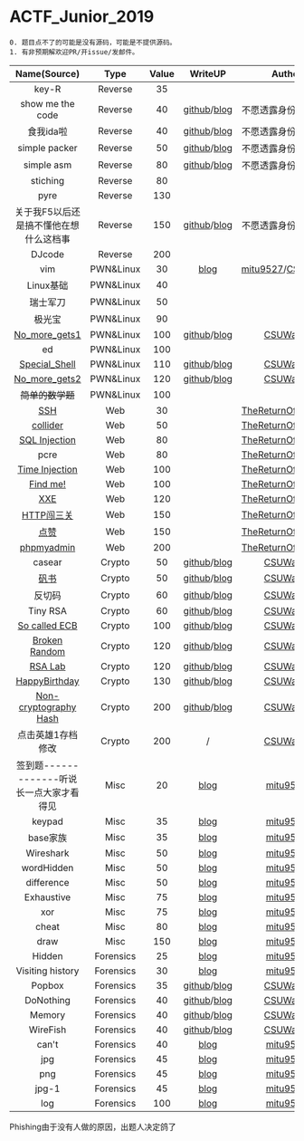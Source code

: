 # ACTF_Junior_2019

```
0. 题目点不了的可能是没有源码，可能是不提供源码。
1. 有非预期解欢迎PR/开issue/发邮件。
```

| Name(Source)     | Type    | Value | WriteUP | Author |
| :-: | :-: | :-: | :-: | :-: |
| key-R            | Reverse | 35 |         |        |
| show me the code | Reverse | 40 | [github](https://github.com/CSUAuroraLab/ACTF_Junior_2019/tree/master/Reverse/show%20me%20the%20code/sol)/[blog](https://csuwangj.github.io/ACTF-Junior-2019-Official-WriteUP-of-CSUWangj-s-Challenge/#show-me-the-code) | 不愿透露身份的出题人 |
| 食我ida啦 | Reverse | 40 | [github](https://github.com/CSUAuroraLab/ACTF_Junior_2019/tree/master/Reverse/%E9%A3%9F%E6%88%91ida%E5%95%A6/sol)/[blog](https://csuwangj.github.io/ACTF-Junior-2019-Official-WriteUP-of-CSUWangj-s-Challenge/#%E9%A3%9F%E6%88%91ida%E5%95%A6) | 不愿透露身份的出题人 |
| simple packer | Reverse | 50 | [github](https://github.com/CSUAuroraLab/ACTF_Junior_2019/tree/master/Reverse/simple%20packer/sol)/[blog](https://csuwangj.github.io/ACTF-Junior-2019-Official-WriteUP-of-CSUWangj-s-Challenge/#simple-packer) | 不愿透露身份的出题人 |
| simple asm | Reverse | 80 | [github](https://github.com/CSUAuroraLab/ACTF_Junior_2019/tree/master/Reverse/simple%20asm/sol)/[blog](https://csuwangj.github.io/ACTF-Junior-2019-Official-WriteUP-of-CSUWangj-s-Challenge/#simple-asm) | 不愿透露身份的出题人 |
| stiching | Reverse | 80 |         |        |
| pyre | Reverse | 130 |         |        |
| 关于我F5以后还是搞不懂他在想什么这档事 | Reverse | 150 | [github](https://github.com/CSUAuroraLab/ACTF_Junior_2019/tree/master/Reverse/%E5%85%B3%E4%BA%8E%E6%88%91F5%E4%BB%A5%E5%90%8E%E8%BF%98%E6%98%AF%E6%90%9E%E4%B8%8D%E6%87%82%E4%BB%96%E5%9C%A8%E6%83%B3%E4%BA%9B%E4%BB%80%E4%B9%88%E8%BF%99%E6%A1%A3%E4%BA%8B/sol)/[blog](https://csuwangj.github.io/ACTF-Junior-2019-Official-WriteUP-of-CSUWangj-s-Challenge/#%E5%85%B3%E4%BA%8E%E6%88%91F5%E4%BB%A5%E5%90%8E%E8%BF%98%E6%98%AF%E6%90%9E%E4%B8%8D%E6%87%82%E4%BB%96%E5%9C%A8%E6%83%B3%E4%BA%9B%E4%BB%80%E4%B9%88%E8%BF%99%E6%A1%A3%E4%BA%8B) | 不愿透露身份的出题人 |
| DJcode | Reverse | 200 |         |        |
| vim | PWN&Linux | 30 | [blog](https://csuwangj.github.io/ACTF-Junior-2019-Official-WriteUP-of-CSUWangj-s-Challenge/#vim) | [mitu9527](https://github.com/mitu9527)/[CSUWangj](https://github.com/CSUAuroraLab) |
| Linux基础 | PWN&Linux | 40 |         |        |
| 瑞士军刀 | PWN&Linux | 50 |         |        |
| 极光宝 | PWN&Linux | 90 |         |        |
| [No_more_gets1](https://github.com/CSUAuroraLab/ACTF_Junior_2019/tree/master/Linux%26PWN/No_more_gets1/src) | PWN&Linux | 100 | [github](https://github.com/CSUAuroraLab/ACTF_Junior_2019/tree/master/Linux%26PWN/No_more_gets1/sol)/[blog](https://csuwangj.github.io/ACTF-Junior-2019-Official-WriteUP-of-CSUWangj-s-Challenge/#No-more-gets1) | [CSUWangj](https://github.com/CSUAuroraLab) |
| ed | PWN&Linux | 100 |         |        |
| [Special_Shell](https://github.com/CSUAuroraLab/ACTF_Junior_2019/tree/master/Linux%26PWN/Special_Shell/src) | PWN&Linux | 110 | [github](https://github.com/CSUAuroraLab/ACTF_Junior_2019/tree/master/Linux%26PWN/Special_Shell/sol)/[blog](https://csuwangj.github.io/ACTF-Junior-2019-Official-WriteUP-of-CSUWangj-s-Challenge/#Special-Shell) | [CSUWangj](https://github.com/CSUAuroraLab) |
| [No_more_gets2](https://github.com/CSUAuroraLab/ACTF_Junior_2019/tree/master/Linux%26PWN/No_more_gets2/src) | PWN&Linux | 120 | [github](https://github.com/CSUAuroraLab/ACTF_Junior_2019/tree/master/Linux%26PWN/No_more_gets2/sol)/[blog](https://csuwangj.github.io/ACTF-Junior-2019-Official-WriteUP-of-CSUWangj-s-Challenge/#No-more-gets2) | [CSUWangj](https://github.com/CSUAuroraLab) |
| ~~简单的数学题~~ | PWN&Linux | 100 |         |        |
| [SSH](https://github.com/CSUAuroraLab/ACTF_Junior_2019/tree/master/Web/SSH) | Web | 30 |         | [TheReturnOfTheKing](https://www.lhaihai.wang/) |
| [collider](https://github.com/CSUAuroraLab/ACTF_Junior_2019/tree/master/Web/collider) | Web | 50 |         | [TheReturnOfTheKing](https://www.lhaihai.wang/) |
| [SQL Injection](https://github.com/CSUAuroraLab/ACTF_Junior_2019/tree/master/Web/SQL%E6%B3%A8%E5%85%A5) | Web | 80 |         | [TheReturnOfTheKing](https://www.lhaihai.wang/) |
| pcre | Web | 80 |         | [TheReturnOfTheKing](https://www.lhaihai.wang/) |
| [Time Injection](https://github.com/CSUAuroraLab/ACTF_Junior_2019/tree/master/Web/easy-time-injection) | Web | 100 |         | [TheReturnOfTheKing](https://www.lhaihai.wang/) |
| [Find me!](https://github.com/CSUAuroraLab/ACTF_Junior_2019/tree/master/Web/robots) | Web | 100 |         | [TheReturnOfTheKing](https://www.lhaihai.wang/) |
| [XXE](https://github.com/CSUAuroraLab/ACTF_Junior_2019/tree/master/Web/php_xxe) | Web | 120 |         | [TheReturnOfTheKing](https://www.lhaihai.wang/) |
| [HTTP闯三关](https://github.com/CSUAuroraLab/ACTF_Junior_2019/tree/master/Web/HTTP%E9%97%AF%E5%85%B3) | Web | 150 |         | [TheReturnOfTheKing](https://www.lhaihai.wang/) |
| [点赞](https://github.com/CSUAuroraLab/ACTF_Junior_2019/tree/master/Web/%E7%82%B9%E8%B5%9E) | Web | 150 |         | [TheReturnOfTheKing](https://www.lhaihai.wang/) |
| [phpmyadmin](https://github.com/CSUAuroraLab/ACTF_Junior_2019/tree/master/Web/phpmyadmin) | Web | 200 |         | [TheReturnOfTheKing](https://www.lhaihai.wang/) |
| casear | Crypto | 50 | [github](https://github.com/CSUAuroraLab/ACTF_Junior_2019/tree/master/Crypto/caeser/sol)/[blog](https://csuwangj.github.io/ACTF-Junior-2019-Official-WriteUP-of-CSUWangj-s-Challenge/#casear) | [CSUWangj](https://github.com/CSUAuroraLab) |
| [矾书](https://github.com/CSUAuroraLab/ACTF_Junior_2019/tree/master/Crypto/%E7%9F%BE%E4%B9%A6/src) | Crypto | 50 | [github](https://github.com/CSUAuroraLab/ACTF_Junior_2019/tree/master/Crypto/%E7%9F%BE%E4%B9%A6/sol)/[blog](https://csuwangj.github.io/ACTF-Junior-2019-Official-WriteUP-of-CSUWangj-s-Challenge/#%E7%9F%BE%E4%B9%A6) | [CSUWangj](https://github.com/CSUAuroraLab) |
| 反切码 | Crypto | 60 | [github](https://github.com/CSUAuroraLab/ACTF_Junior_2019/tree/master/Crypto/%E5%8F%8D%E5%88%87%E7%A0%81/sol)/[blog](https://csuwangj.github.io/ACTF-Junior-2019-Official-WriteUP-of-CSUWangj-s-Challenge/#%E5%8F%8D%E5%88%87%E7%A0%81) | [CSUWangj](https://github.com/CSUAuroraLab) |
| Tiny RSA | Crypto | 60 | [github](https://github.com/CSUAuroraLab/ACTF_Junior_2019/tree/master/Crypto/Tiny_RSA/sol)/[blog](https://csuwangj.github.io/ACTF-Junior-2019-Official-WriteUP-of-CSUWangj-s-Challenge/#Tiny-RSA) | [CSUWangj](https://github.com/CSUAuroraLab) |
| [So called ECB](https://github.com/CSUAuroraLab/ACTF_Junior_2019/tree/master/Crypto/So_called_ECB/src) | Crypto | 100 | [github](https://github.com/CSUAuroraLab/ACTF_Junior_2019/tree/master/Crypto/So_called_ECB/src)/[blog](https://csuwangj.github.io/ACTF-Junior-2019-Official-WriteUP-of-CSUWangj-s-Challenge/#So-called-ECB) | [CSUWangj](https://github.com/CSUAuroraLab) |
| [Broken Random](https://github.com/CSUAuroraLab/ACTF_Junior_2019/tree/master/Crypto/Broken%20Random/src) | Crypto | 120 | [github](https://github.com/CSUAuroraLab/ACTF_Junior_2019/tree/master/Crypto/Broken%20Random/sol)/[blog](https://csuwangj.github.io/ACTF-Junior-2019-Official-WriteUP-of-CSUWangj-s-Challenge/#Broken-Random) | [CSUWangj](https://github.com/CSUAuroraLab) |
| [RSA Lab](https://github.com/CSUAuroraLab/ACTF_Junior_2019/tree/master/Crypto/RSA_Lab/src) | Crypto | 120 | [github](https://github.com/CSUAuroraLab/ACTF_Junior_2019/tree/master/Crypto/RSA_Lab/sol)/[blog](https://csuwangj.github.io/ACTF-Junior-2019-Official-WriteUP-of-CSUWangj-s-Challenge/#RSA-Lab) | [CSUWangj](https://github.com/CSUAuroraLab) |
| [HappyBirthday](https://github.com/CSUAuroraLab/ACTF_Junior_2019/tree/master/Crypto/HappyBirthday/src) | Crypto | 130 | [github](https://github.com/CSUAuroraLab/ACTF_Junior_2019/tree/master/Crypto/HappyBirthday/sol)/[blog](https://csuwangj.github.io/ACTF-Junior-2019-Official-WriteUP-of-CSUWangj-s-Challenge/#HappyBirthday) | [CSUWangj](https://github.com/CSUAuroraLab) |
| [Non-cryptography Hash](https://github.com/CSUAuroraLab/ACTF_Junior_2019/tree/master/Crypto/Non-cryptographic_Hash/src) | Crypto | 200 | [github](https://github.com/CSUAuroraLab/ACTF_Junior_2019/tree/master/Crypto/Non-cryptographic_Hash/sol)/[blog](https://csuwangj.github.io/ACTF-Junior-2019-Official-WriteUP-of-CSUWangj-s-Challenge/#Non-cryptography-Hash) | [CSUWangj](https://github.com/CSUAuroraLab) |
| 点击英雄1存档修改 | Crypto | 200 | / | [CSUWangj](https://github.com/CSUAuroraLab) |
| 签到题-------------听说长一点大家才看得见 | Misc | 20 | [blog](https://mitu9527.github.io/2019/03/01/ACTF-Junior-2019-Official-WriteUP-of-mitu9527-s-Challenge/#签到题-------------听说长一点大家才看得见) | [mitu9527](https://github.com/mitu9527) |
| keypad | Misc | 35 | [blog](https://mitu9527.github.io/2019/03/01/ACTF-Junior-2019-Official-WriteUP-of-mitu9527-s-Challenge/#keypad) | [mitu9527](https://github.com/mitu9527) |
| base家族 | Misc | 35 | [blog](https://mitu9527.github.io/2019/03/01/ACTF-Junior-2019-Official-WriteUP-of-mitu9527-s-Challenge/#base家族) | [mitu9527](https://github.com/mitu9527) |
| Wireshark | Misc | 50 | [blog](https://mitu9527.github.io/2019/03/01/ACTF-Junior-2019-Official-WriteUP-of-mitu9527-s-Challenge/#Wireshark) | [mitu9527](https://github.com/mitu9527) |
| wordHidden | Misc | 50 | [blog](https://mitu9527.github.io/2019/03/01/ACTF-Junior-2019-Official-WriteUP-of-mitu9527-s-Challenge/#wordHidden) | [mitu9527](https://github.com/mitu9527) |
| difference | Misc | 50 | [blog](https://mitu9527.github.io/2019/03/01/ACTF-Junior-2019-Official-WriteUP-of-mitu9527-s-Challenge/#difference) | [mitu9527](https://github.com/mitu9527) |
| Exhaustive | Misc | 75 | [blog](https://mitu9527.github.io/2019/03/01/ACTF-Junior-2019-Official-WriteUP-of-mitu9527-s-Challenge/#Exhaustive) | [mitu9527](https://github.com/mitu9527) |
| xor | Misc | 75 | [blog](https://mitu9527.github.io/2019/03/01/ACTF-Junior-2019-Official-WriteUP-of-mitu9527-s-Challenge/#xor) | [mitu9527](https://github.com/mitu9527) |
| cheat | Misc | 80 | [blog](https://mitu9527.github.io/2019/03/01/ACTF-Junior-2019-Official-WriteUP-of-mitu9527-s-Challenge/#cheat) | [mitu9527](https://github.com/mitu9527) |
| draw | Misc | 150 | [blog](https://mitu9527.github.io/2019/03/01/ACTF-Junior-2019-Official-WriteUP-of-mitu9527-s-Challenge/#draw) | [mitu9527](https://github.com/mitu9527) |
| Hidden | Forensics | 25 | [blog](https://mitu9527.github.io/2019/03/01/ACTF-Junior-2019-Official-WriteUP-of-mitu9527-s-Challenge/#Hidden) | [mitu9527](https://github.com/mitu9527) |
| Visiting history | Forensics | 30 | [blog](https://mitu9527.github.io/2019/03/01/ACTF-Junior-2019-Official-WriteUP-of-mitu9527-s-Challenge/#Visiting%20history) | [mitu9527](https://github.com/mitu9527) |
| Popbox | Forensics | 35 | [github](https://github.com/CSUAuroraLab/ACTF_Junior_2019/tree/master/Forensics/Popbox/sol)/[blog](https://csuwangj.github.io/ACTF-Junior-2019-Official-WriteUP-of-CSUWangj-s-Challenge/#Popbox) | [CSUWangj](https://github.com/CSUAuroraLab) |
| DoNothing | Forensics | 40 | [github](https://github.com/CSUAuroraLab/ACTF_Junior_2019/tree/master/Forensics/DoNothing/sol)/[blog](https://csuwangj.github.io/ACTF-Junior-2019-Official-WriteUP-of-CSUWangj-s-Challenge/#DoNothing) | [CSUWangj](https://github.com/CSUAuroraLab) |
| Memory | Forensics | 40 | [github](https://github.com/CSUAuroraLab/ACTF_Junior_2019/tree/master/Forensics/Memory/sol)/[blog](https://csuwangj.github.io/ACTF-Junior-2019-Official-WriteUP-of-CSUWangj-s-Challenge/#Memory) | [CSUWangj](https://github.com/CSUAuroraLab) |
| WireFish | Forensics | 40 | [github](https://github.com/CSUAuroraLab/ACTF_Junior_2019/tree/master/Forensics/WireFish/sol)/[blog](https://csuwangj.github.io/ACTF-Junior-2019-Official-WriteUP-of-CSUWangj-s-Challenge/#WireFish) | [CSUWangj](https://github.com/CSUAuroraLab) |
| can't | Forensics | 40 | [blog](https://mitu9527.github.io/2019/03/01/ACTF-Junior-2019-Official-WriteUP-of-mitu9527-s-Challenge/#can't) | [mitu9527](https://github.com/mitu9527) |
| jpg | Forensics | 45 | [blog](https://mitu9527.github.io/2019/03/01/ACTF-Junior-2019-Official-WriteUP-of-mitu9527-s-Challenge/#jpg) | [mitu9527](https://github.com/mitu9527) |
| png | Forensics | 45 | [blog](https://mitu9527.github.io/2019/03/01/ACTF-Junior-2019-Official-WriteUP-of-mitu9527-s-Challenge/#png) | [mitu9527](https://github.com/mitu9527) |
| jpg-1 | Forensics | 45 | [blog](https://mitu9527.github.io/2019/03/01/ACTF-Junior-2019-Official-WriteUP-of-mitu9527-s-Challenge/#jpg) | [mitu9527](https://github.com/mitu9527) |
| log | Forensics | 100 | [blog](https://mitu9527.github.io/2019/03/01/ACTF-Junior-2019-Official-WriteUP-of-mitu9527-s-Challenge/#log) | [mitu9527](https://github.com/mitu9527) |

Phishing由于没有人做的原因，出题人决定鸽了

